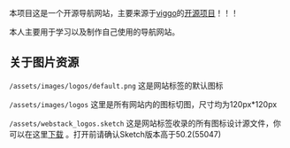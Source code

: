 本项目这是一个开源导航网站，主要来源于[viggo](http://viggoz.com)的[开源项目](https://github.com/WebStackPage/WebStackPage.github.io)！！！

本人主要用于学习以及制作自己使用的导航网站。

关于图片资源
---
```/assets/images/logos/default.png``` 这是网站标签的默认图标

```/assets/images/logos``` 这里是所有网站内的图标切图，尺寸均为120px*120px

```/assets/webstack_logos.sketch``` 这是网站标签收录的所有图标设计源文件，你可以在这里[下载](https://WebStackPage.github.io/assets/webstack_logos.sketch) 。打开前请确认Sketch版本高于50.2(55047)